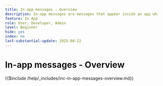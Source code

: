 ```yaml
---
title: In-app messages - Overview
description: In-app messages are messages that appear inside an app while the user is actively using it. They are overlay-type messages that sit on top of your app. They don't pop up on the lock screen or outside the app — instead, they show up as banners, pop-ups, or small cards while the user is exploring the app. 
feature: In App
role: User, Developer, Admin
level: Beginner
hide: yes
index: no
last-substantial-update: 2025-08-22
---
```


# In-app messages - Overview

{{$include /help/_includes/inc-in-app-messages-overview.md}}
